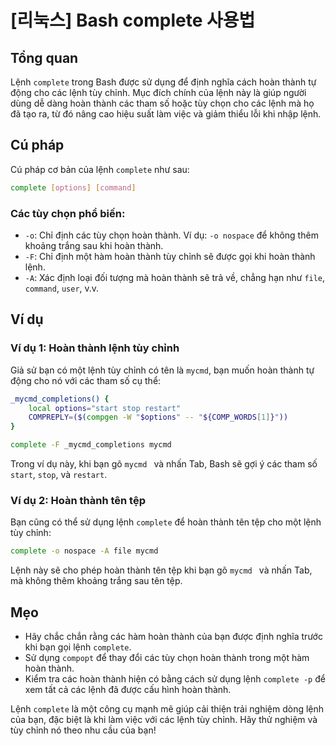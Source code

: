 # [리눅스] Bash complete 사용법

## Tổng quan
Lệnh `complete` trong Bash được sử dụng để định nghĩa cách hoàn thành tự động cho các lệnh tùy chỉnh. Mục đích chính của lệnh này là giúp người dùng dễ dàng hoàn thành các tham số hoặc tùy chọn cho các lệnh mà họ đã tạo ra, từ đó nâng cao hiệu suất làm việc và giảm thiểu lỗi khi nhập lệnh.

## Cú pháp
Cú pháp cơ bản của lệnh `complete` như sau:

```bash
complete [options] [command]
```

### Các tùy chọn phổ biến:
- `-o`: Chỉ định các tùy chọn hoàn thành. Ví dụ: `-o nospace` để không thêm khoảng trắng sau khi hoàn thành.
- `-F`: Chỉ định một hàm hoàn thành tùy chỉnh sẽ được gọi khi hoàn thành lệnh.
- `-A`: Xác định loại đối tượng mà hoàn thành sẽ trả về, chẳng hạn như `file`, `command`, `user`, v.v.

## Ví dụ
### Ví dụ 1: Hoàn thành lệnh tùy chỉnh
Giả sử bạn có một lệnh tùy chỉnh có tên là `mycmd`, bạn muốn hoàn thành tự động cho nó với các tham số cụ thể:

```bash
_mycmd_completions() {
    local options="start stop restart"
    COMPREPLY=($(compgen -W "$options" -- "${COMP_WORDS[1]}"))
}

complete -F _mycmd_completions mycmd
```

Trong ví dụ này, khi bạn gõ `mycmd ` và nhấn Tab, Bash sẽ gợi ý các tham số `start`, `stop`, và `restart`.

### Ví dụ 2: Hoàn thành tên tệp
Bạn cũng có thể sử dụng lệnh `complete` để hoàn thành tên tệp cho một lệnh tùy chỉnh:

```bash
complete -o nospace -A file mycmd
```

Lệnh này sẽ cho phép hoàn thành tên tệp khi bạn gõ `mycmd ` và nhấn Tab, mà không thêm khoảng trắng sau tên tệp.

## Mẹo
- Hãy chắc chắn rằng các hàm hoàn thành của bạn được định nghĩa trước khi bạn gọi lệnh `complete`.
- Sử dụng `compopt` để thay đổi các tùy chọn hoàn thành trong một hàm hoàn thành.
- Kiểm tra các hoàn thành hiện có bằng cách sử dụng lệnh `complete -p` để xem tất cả các lệnh đã được cấu hình hoàn thành.

Lệnh `complete` là một công cụ mạnh mẽ giúp cải thiện trải nghiệm dòng lệnh của bạn, đặc biệt là khi làm việc với các lệnh tùy chỉnh. Hãy thử nghiệm và tùy chỉnh nó theo nhu cầu của bạn!